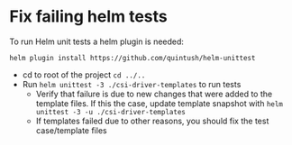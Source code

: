 # Fix failing helm tests

To run Helm unit tests a helm plugin is needed:

```
helm plugin install https://github.com/quintush/helm-unittest 
```


* cd to root of the project `cd ../..`
* Run `helm unittest -3 ./csi-driver-templates` to run tests
  * Verify that failure is due to new changes that were added to the template files.
    If this the case, update template snapshot with `helm unittest -3 -u ./csi-driver-templates`
  * If templates failed due to other reasons, you should fix the test case/template files
